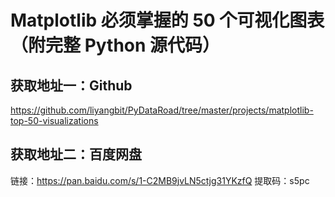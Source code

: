 # Matplotlib 必须掌握的 50 个可视化图表（附完整 Python 源代码）

## 获取地址一：Github

https://github.com/liyangbit/PyDataRoad/tree/master/projects/matplotlib-top-50-visualizations

## 获取地址二：百度网盘

链接：https://pan.baidu.com/s/1-C2MB9jvLN5ctjg31YKzfQ 
提取码：s5pc